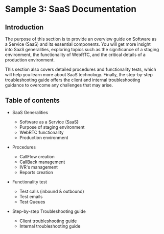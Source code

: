 # Sample 3: SaaS Documentation

## Introduction

The purpose of this section is to provide an overview guide on Software as a Service (SaaS) and its essential components. You will get more insight into SaaS generalities, exploring topics such as the significance of a staging environment, the functionality of WebRTC, and the critical details of a production environment.

This section also covers detailed procedures and functionality tests, which will help you learn more about SaaS technology. Finally, the step-by-step troubleshooting guide offers the client and internal troubleshooting guidance to overcome any challenges that may arise.


## Table of contents

* SaaS Generalities
  - Software as a Service (SaaS)
  - Purpose of staging environment
  - WebRTC functionality
  - Production environment

* Procedures
  - CallFlow creation
  - CallBack management
  - IVR's management
  - Reports creation

* Functionality test 
  - Test calls (inbound & outbound)
  - Test emails
  - Test Queues
 
* Step-by-step Troubleshooting guide
  - Client troubleshooting guide
  - Internal troubleshooting guide
